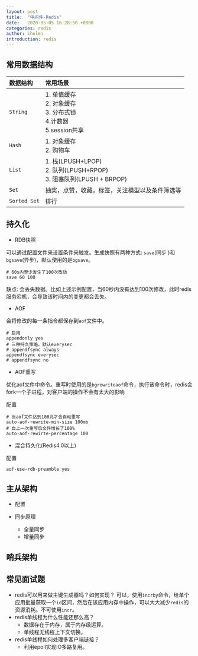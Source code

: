 ```yaml
---
layout: post
title:  "中间件-Redis"
date:   2020-05-05 16:28:50 +0800
categories: redis
author: iholen
introduction: redis
---
```


## 常用数据结构

|数据结构|常用场景|
|:----|:----|
|`String`|1. 单值缓存<br>2. 对象缓存<br>3. 分布式锁<br>4.计数器<br>5.session共享|
|`Hash`|1. 对象缓存<br>2. 购物车|
|`List`|1. 栈(LPUSH+LPOP)<br>2. 队列(LPUSH+RPOP)<br> 3. 阻塞队列(LPUSH + BRPOP)|
|`Set`|抽奖，点赞，收藏，标签，关注模型以及条件筛选等|
|`Sorted Set`|排行|

## 持久化
* RDB快照

可以通过配置文件来设置条件来触发。生成快照有两种方式: `save`(同步 )和`bgsave`(异步)，默认使用的是`bgsave`。
```
# 60s内至少发生了100次改动
save 60 100
```

缺点: 会丢失数据。比如上述示例配置，当60秒内没有达到100次修改，此时redis服务宕机，会导致该时间内的变更都会丢失。

* AOF

会将修改的每一条指令都保存到`aof`文件中。

```
# 启用
appendonly yes
# 三种持久策略，默认everysec
# appendfsync always
appendfsync everysec
# appendfsync no
```

* AOF重写

优化aof文件中命令。重写时使用的是`bgrewriteaof`命令，执行该命令时，redis会fork一个子进程，对客户端的操作不会有太大的影响

配置
```
# 当aof文件达到100兆才会自动重写
auto-aof-rewrite-min-size 100mb
# 自上一次重写后文件增长了100%
auto-aof-rewirte-percentage 100
```

* 混合持久化(Redis4.0以上)

配置
```
aof-use-rdb-preamble yes
```

## 主从架构

* 配置

* 同步原理
  * 全量同步
  * 增量同步

## 哨兵架构

## 常见面试题
* redis可以用来做主键生成器吗？如何实现？
可以，使用`incrby`命令，给单个应用批量获取一个`id`区间，然后在该应用内存中操作，可以大大减少`redis`的资源消耗。不可使用`incr`。
* redis单线程为什么性能还那么高？
    * 数据存在于内存，属于内存级运算。
    * 单线程无线程上下文切换。
* redis单线程如何处理多客户端链接？
    * 利用epoll实现IO多路复用。
